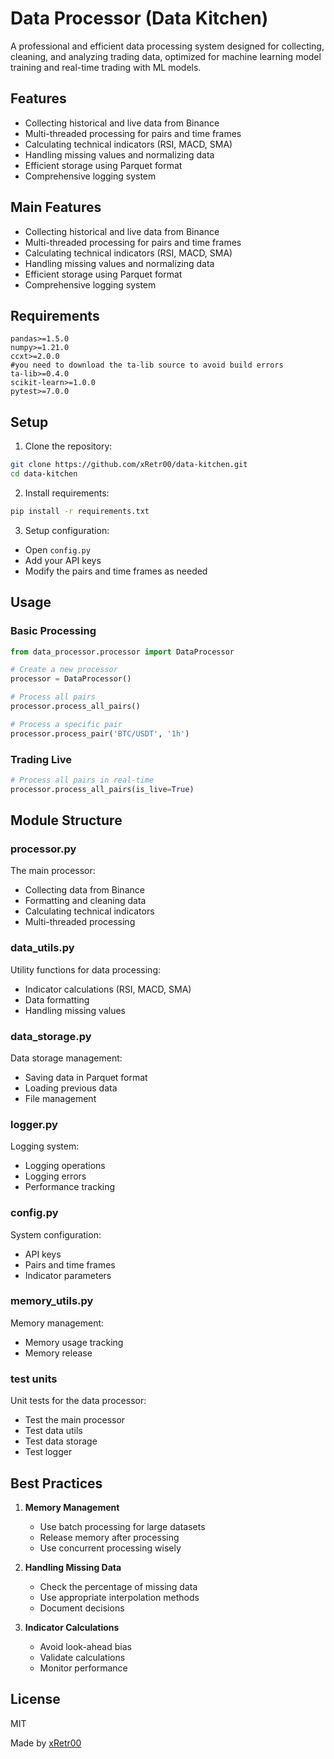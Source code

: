 # Data Processor (Data Kitchen)

A professional and efficient data processing system designed for collecting, cleaning, and analyzing trading data, optimized for machine learning model training and real-time trading with ML models.

## Features

- Collecting historical and live data from Binance
- Multi-threaded processing for pairs and time frames
- Calculating technical indicators (RSI, MACD, SMA)
- Handling missing values and normalizing data
- Efficient storage using Parquet format
- Comprehensive logging system

## Main Features

- Collecting historical and live data from Binance
- Multi-threaded processing for pairs and time frames
- Calculating technical indicators (RSI, MACD, SMA)
- Handling missing values and normalizing data
- Efficient storage using Parquet format
- Comprehensive logging system

## Requirements

```
pandas>=1.5.0
numpy>=1.21.0
ccxt>=2.0.0
#you need to download the ta-lib source to avoid build errors
ta-lib>=0.4.0
scikit-learn>=1.0.0
pytest>=7.0.0
```

## Setup

1. Clone the repository:
```bash
git clone https://github.com/xRetr00/data-kitchen.git
cd data-kitchen
```

2. Install requirements:
```bash
pip install -r requirements.txt
```

3. Setup configuration:
- Open `config.py`
- Add your API keys
- Modify the pairs and time frames as needed

## Usage

### Basic Processing

```python
from data_processor.processor import DataProcessor

# Create a new processor
processor = DataProcessor()

# Process all pairs
processor.process_all_pairs()

# Process a specific pair
processor.process_pair('BTC/USDT', '1h')
```

### Trading Live

```python
# Process all pairs in real-time
processor.process_all_pairs(is_live=True)
```

## Module Structure

### processor.py
The main processor:
- Collecting data from Binance
- Formatting and cleaning data
- Calculating technical indicators
- Multi-threaded processing

### data_utils.py
Utility functions for data processing:
- Indicator calculations (RSI, MACD, SMA)
- Data formatting
- Handling missing values

### data_storage.py
Data storage management:
- Saving data in Parquet format
- Loading previous data
- File management

### logger.py
Logging system:
- Logging operations
- Logging errors
- Performance tracking

### config.py
System configuration:
- API keys
- Pairs and time frames
- Indicator parameters

### memory_utils.py
Memory management:
- Memory usage tracking
- Memory release

### test units
Unit tests for the data processor:
- Test the main processor
- Test data utils
- Test data storage
- Test logger

## Best Practices

1. **Memory Management**
   - Use batch processing for large datasets
   - Release memory after processing
   - Use concurrent processing wisely

2. **Handling Missing Data**
   - Check the percentage of missing data
   - Use appropriate interpolation methods
   - Document decisions

3. **Indicator Calculations**
   - Avoid look-ahead bias
   - Validate calculations
   - Monitor performance

## License

MIT

Made by [xRetr00](https://github.com/xRetr00)


